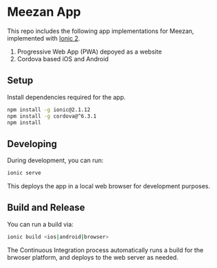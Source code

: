 # Meezan App
This repo includes the following app implementations for Meezan, implemented with [Ionic 2](http://ionicframework.com/docs/v2/).

1. Progressive Web App (PWA) depoyed as a website
2. Cordova based iOS and Android 

## Setup

Install dependencies required for the app.

```sh
npm install -g ionic@2.1.12
npm install -g cordova@^6.3.1
npm install
```

## Developing

During development, you can run:

```sh
ionic serve
``` 

This deploys the app in a local web browser for development purposes.

## Build and Release

You can run a build via:

```sh
ionic build <ios|android|browser>
```

The Continuous Integration process automatically runs a build for the brwoser platform, and deploys to
the web server as needed.
